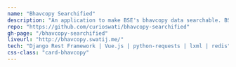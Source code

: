 ```yaml
---
name: "Bhavcopy Searchified"
description: "An application to make BSE's bhavcopy data searchable. BSE releases zipped copies of stock prices listed in a CSV file daily. This app provides a web interface to see the data in a tabular form and adds a search functionality."
repo: "https://github.com/curioswati/bhavcopy-searchified"
gh-page: "/bhavcopy-searchified"
liveurl: "http://bhavcopy.swatij.me/"
tech: "Django Rest Framework | Vue.js | python-requests | lxml | redis"
css-class: "card-bhavcopy"
---
```

